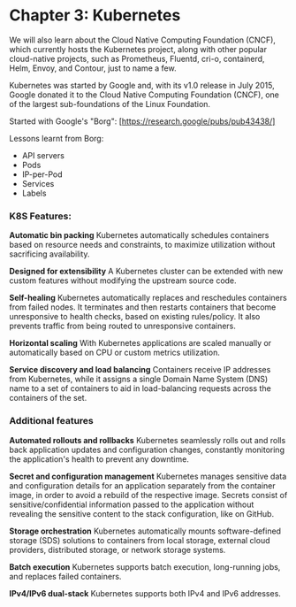 # Chapter 3: Kubernetes

We will also learn about the Cloud Native Computing Foundation (CNCF), which currently hosts the Kubernetes project, along with other popular cloud-native projects, such as Prometheus, Fluentd, cri-o, containerd, Helm, Envoy, and Contour, just to name a few.

Kubernetes was started by Google and, with its v1.0 release in July 2015, Google donated it to the Cloud Native Computing Foundation (CNCF), one of the largest sub-foundations of the Linux Foundation.

Started with Google's "Borg": [https://research.google/pubs/pub43438/]

Lessons learnt from Borg:

- API servers
- Pods
- IP-per-Pod
- Services
- Labels

### K8S Features:


**Automatic bin packing**
Kubernetes automatically schedules containers based on resource needs and constraints, to maximize utilization without sacrificing availability.

**Designed for extensibility**
A Kubernetes cluster can be extended with new custom features without modifying the upstream source code.

**Self-healing**
Kubernetes automatically replaces and reschedules containers from failed nodes. It terminates and then restarts containers that become unresponsive to health checks, based on existing rules/policy. It also prevents traffic from being routed to unresponsive containers.

**Horizontal scaling**
With Kubernetes applications are scaled manually or automatically based on CPU or custom metrics utilization.

**Service discovery and load balancing**
Containers receive IP addresses from Kubernetes, while it assigns a single Domain Name System (DNS) name to a set of containers to aid in load-balancing requests across the containers of the set.

### Additional features

**Automated rollouts and rollbacks**
Kubernetes seamlessly rolls out and rolls back application updates and configuration changes, constantly monitoring the application's health to prevent any downtime.

**Secret and configuration management**
Kubernetes manages sensitive data and configuration details for an application separately from the container image, in order to avoid a rebuild of the respective image. Secrets consist of sensitive/confidential information passed to the application without revealing the sensitive content to the stack configuration, like on GitHub.

**Storage orchestration**
Kubernetes automatically mounts software-defined storage (SDS) solutions to containers from local storage, external cloud providers, distributed storage, or network storage systems.

**Batch execution**
Kubernetes supports batch execution, long-running jobs, and replaces failed containers.

**IPv4/IPv6 dual-stack**
Kubernetes supports both IPv4 and IPv6 addresses.
